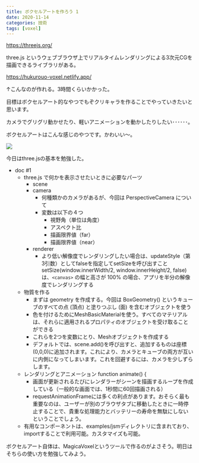```yaml
---
title: ボクセルアートを作ろう 1
date: 2020-11-14
categories: 技術
tags: [voxel]
---
```


https://threejs.org/

three.js というウェブブラウザ上でリアルタイムレンダリングによる3次元CGを描画できるライブラリがある。

https://hukurouo-voxel.netlify.app/

↑こんなのが作れる。3時間くらいかかった。

目標はボクセルアート的なやつでもぞクリキャラを作ることでやっていきたいと思います。



カメラでグリグリ動かせたり、軽いアニメーションを動かしたりしたい･･････。

ボクセルアートはこんな感じのやつです。かわいい～。

![](https://img.pawoo.net/media_attachments/files/007/124/878/original/9b2a6584fbeb20bc.png)

今日はthree.jsの基本を勉強した。


- doc #1
    - three.js で何かを表示させたいときに必要なパーツ
        - scene
        - camera
            - 何種類かのカメラがあるが、今回は PerspectiveCamera について
            - 変数は以下の４つ
                - 視野角（単位は角度）
                - アスペクト比
                - 描画限界値（far）
                - 描画限界値（near）
        - renderer
            - より低い解像度でレンダリングしたい場合は、updateStyle（第3引数）としてfalseを指定してsetSizeを呼び出すこと
              setSize(window.innerWidth/2, window.innerHeight/2, false) は、`<canvas>` の幅と高さが 100% の場合、アプリを半分の解像度でレンダリングする
    - 物質を作る
        - まずは geometry を作成する。今回は BoxGeometry() というキューブのすべての点 (頂点) と塗りつぶし (面) を含むオブジェクトを使う
        - 色を付けるためにMeshBasicMaterialを使う。すべてのマテリアルは、それらに適用されるプロパティのオブジェクトを受け取ることができる
        - これらを2つを変数にとり、Meshオブジェクトを作成する
        - デフォルトでは、scene.add()を呼び出すと、追加するものは座標(0,0,0)に追加されます。これにより、カメラとキューブの両方が互いに内側になってしまいます。これを回避するには、カメラを少しずらします。
    - レンダリングとアニメーション
      function animate() {
        - 画面が更新されるたびにレンダラーがシーンを描画するループを作成している（一般的な画面では、1秒間に60回描画される）
        - requestAnimationFrameには多くの利点があります。おそらく最も重要なのは、ユーザーが別のブラウザタブに移動したときに一時停止することで、貴重な処理能力とバッテリーの寿命を無駄にしないということでしょう。
    - 有用なコンポーネントは、examples/jsmディレクトリに含まれており、importすることで利用可能。カスタマイズも可能。



ボクセルアート自体は、MagicaVoxelというツールで作るのがよさそう。明日はそちらの使い方を勉強してみよう。
